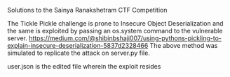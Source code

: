 Solutions to the Sainya Ranakshetram CTF Competition

The Tickle Pickle challenge is prone to Insecure Object Deserialization and the same is exploited by passing an os.system command to the vulnerable server.
https://medium.com/@shibinbshaji007/using-pythons-pickling-to-explain-insecure-deserialization-5837d2328466
The above method was simulated to replicate the attack on server.py file. 

user.json is the edited file wherein the exploit resides
